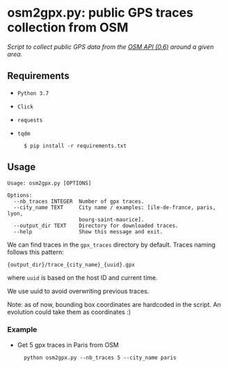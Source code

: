 # osm2gpx.py: public GPS traces collection from OSM

_Script to collect public GPS data from the [OSM API (0.6)](https://wiki.openstreetmap.org/wiki/API_v0.6#GPS_traces) around a given area._

## Requirements 

- `Python 3.7`
- `Click`
- `requests`
- `tqdm`

		$ pip install -r requirements.txt
	
## Usage

```	 
Usage: osm2gpx.py [OPTIONS]

Options:
  --nb_traces INTEGER  Number of gpx traces.
  --city_name TEXT     City name / examples: [ile-de-france, paris, lyon,
                       bourg-saint-maurice].
  --output_dir TEXT    Directory for downloaded traces.
  --help               Show this message and exit.
```
 	  
We can find traces in the `gpx_traces` directory by default. Traces naming follows this pattern:

	{output_dir}/trace_{city_name}_{uuid}.gpx
		
where `uuid` is based on the host ID and current time. 

We use uuid to avoid overwriting previous traces.
  	  
Note: as of now, bounding box coordinates are hardcoded in the script. An evolution could take them as coordinates :)

### Example

- Get 5 gpx traces in Paris from OSM
  	  
		python osm2gpx.py --nb_traces 5 --city_name paris
